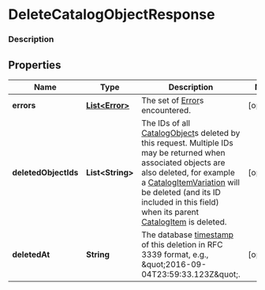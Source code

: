 
# DeleteCatalogObjectResponse

### Description



## Properties
Name | Type | Description | Notes
------------ | ------------- | ------------- | -------------
**errors** | [**List&lt;Error&gt;**](Error.md) | The set of [Error](#type-error)s encountered. |  [optional]
**deletedObjectIds** | **List&lt;String&gt;** | The IDs of all [CatalogObject](#type-catalogobject)s deleted by this request. Multiple IDs may be returned when associated objects are also deleted, for example a [CatalogItemVariation](#type-catalogitemvariation) will be deleted (and its ID included in this field) when its parent [CatalogItem](#type-catalogitem) is deleted. |  [optional]
**deletedAt** | **String** | The database [timestamp](#workingwithdates) of this deletion in RFC 3339 format, e.g., \&quot;2016-09-04T23:59:33.123Z\&quot;. |  [optional]



